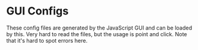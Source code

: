 # GUI Configs
These config files are generated by the JavaScript GUI and can be loaded by this. Very hard to read the files, but the usage is point and click.
Note that it's hard to spot errors here.

